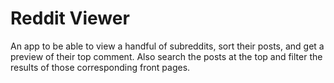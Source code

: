 # Reddit Viewer

An app to be able to view a handful of subreddits, sort their posts, and get a preview of their top comment.  Also search the posts at the top and filter the results of those corresponding front pages.